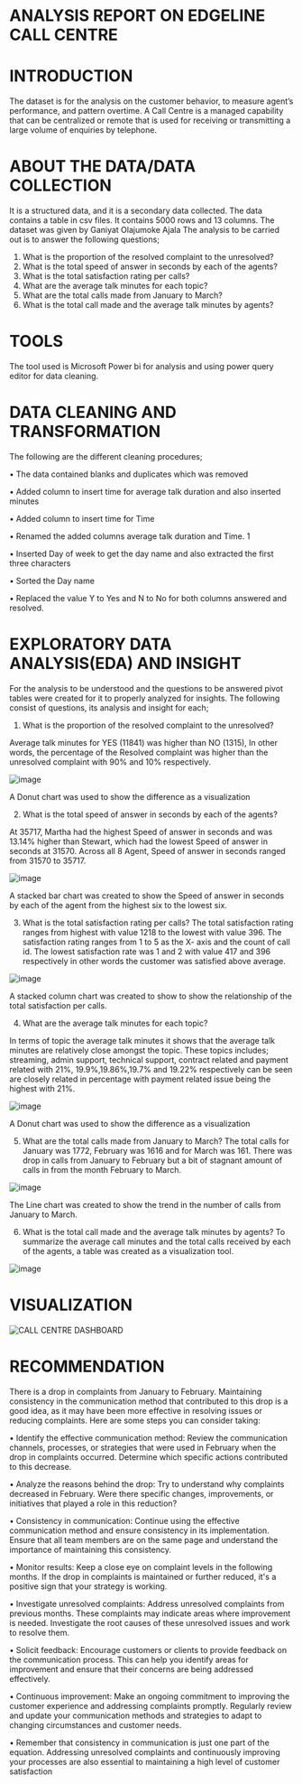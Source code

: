 # ANALYSIS REPORT ON EDGELINE CALL CENTRE

# INTRODUCTION

The dataset is for the analysis on the customer behavior, to measure agent’s performance, and pattern overtime. A Call Centre is a managed capability that can be centralized or remote that is used for receiving or transmitting a large volume of enquiries by telephone.

# ABOUT THE DATA/DATA COLLECTION

It is a structured data, and it is a secondary data collected. The data contains a table in csv files. It contains 5000 rows and 13 columns. The dataset was given by Ganiyat Olajumoke Ajala
The analysis to be carried out is to answer the following questions;
1.	What is the proportion of the resolved complaint to the unresolved?
2.	What is the total speed of answer in seconds by each of the agents?
3.	What is the total satisfaction rating per calls?
4.	What are the average talk minutes for each topic?
5.	What are the total calls made from January to March?
6.	What is the total call made and the average talk minutes by agents?

# TOOLS

The tool used is Microsoft Power bi for analysis and using power query editor for data cleaning.

# DATA CLEANING AND TRANSFORMATION

The following are the different cleaning procedures;

•	The data contained blanks and duplicates which was removed

•	Added column to insert time for average talk duration and also inserted minutes

•	Added column to insert time for Time

•	Renamed the added columns average talk duration and Time. 1

•	Inserted Day of week to get the day name and also extracted the first three characters

•	Sorted the Day name

•	Replaced the value Y to Yes and N to No for both columns answered and resolved.


# EXPLORATORY DATA ANALYSIS(EDA) AND INSIGHT

For the analysis to be understood and the questions to be answered pivot tables were created for it to properly analyzed for insights. The following consist of questions, its analysis and insight for each;

1.	What is the proportion of the resolved complaint to the unresolved?

Average talk minutes for YES (11841) was higher than NO (1315), In other words, the percentage of the Resolved complaint was higher than the unresolved complaint with 90% and 10% respectively.

  ![image](https://github.com/Deborah-Marizu/-Call-center-analysis/assets/147628427/58741635-51d3-4690-a55f-6b1c37f42a0e)

A Donut chart was used to show the difference as a visualization

2.	What is the total speed of answer in seconds by each of the agents?

At 35717, Martha had the highest Speed of answer in seconds and was 13.14% higher than Stewart, which had the lowest Speed of answer in seconds at 31570. Across all 8 Agent, Speed of answer in seconds ranged from 31570 to 35717.

 ![image](https://github.com/Deborah-Marizu/-Call-center-analysis/assets/147628427/8a424213-b03b-47b1-9ae3-18d81f102286)

A stacked bar chart was created to show the Speed of answer in seconds by each of the agent from the highest six to the lowest six.


3.	What is the total satisfaction rating per calls?
The total satisfaction rating ranges from highest with value 1218 to the lowest with value 396. The satisfaction rating ranges from 1 to 5 as the X- axis and the count of call id. The lowest satisfaction rate was 1 and 2 with value 417 and 396 respectively in other words the customer was satisfied above average.

   ![image](https://github.com/Deborah-Marizu/-Call-center-analysis/assets/147628427/a23bf6cb-3fe1-4d8a-b9df-825707ce54fb)
     

A stacked column chart was created to show to show the relationship of the total satisfaction per calls.

4.	What are the average talk minutes for each topic?

In terms of topic the average talk minutes it shows that the average talk minutes are relatively close amongst the topic. These topics includes; streaming, admin support, technical support, contract related and payment related with 21%, 19.9%,19.86%,19.7% and 19.22% respectively can be seen are closely related in percentage with payment related issue being the highest with 21%.

 ![image](https://github.com/Deborah-Marizu/-Call-center-analysis/assets/147628427/78ac8f4b-169a-4422-8e00-549c62b79605)

 A Donut chart was used to show the difference as a visualization


5.	What are the total calls made from January to March?
The total calls for January was 1772, February was 1616 and for March was 161. There was drop in calls from January to February but a bit of stagnant amount of calls in from the month February to March.

![image](https://github.com/Deborah-Marizu/-Call-center-analysis/assets/147628427/b10e51a3-cbda-4a48-88f9-7ecabf10ab09)

                                     
The Line chart was created to show the trend in the number of calls from January to March.

6.	What is the total call made and the average talk minutes by agents?
To summarize the average call minutes and the total calls received by each of the agents, a table was created as a visualization tool.

![image](https://github.com/Deborah-Marizu/-Call-center-analysis/assets/147628427/81e4e4bf-3bf5-4fe9-8a82-437eaf0b2341)

 
# VISUALIZATION

![CALL CENTRE DASHBOARD](https://github.com/Deborah-Marizu/-Call-center-analysis/assets/147628427/371305fe-3322-4b3b-a926-e49226c334e1)

# RECOMMENDATION

There is a drop in complaints from January to February. Maintaining consistency in the communication method that contributed to this drop is a good idea, as it may have been more effective in resolving issues or reducing complaints. Here are some steps you can consider taking:

•	Identify the effective communication method: Review the communication channels, processes, or strategies that were used in February when the drop in complaints occurred. Determine which specific actions contributed to this decrease.

•	Analyze the reasons behind the drop: Try to understand why complaints decreased in February. Were there specific changes, improvements, or initiatives that played a role in this reduction?

•	Consistency in communication: Continue using the effective communication method and ensure consistency in its implementation. Ensure that all team members are on the same page and understand the importance of maintaining this consistency.

•	Monitor results: Keep a close eye on complaint levels in the following months. If the drop in complaints is maintained or further reduced, it's a positive sign that your strategy is working.

•	Investigate unresolved complaints: Address unresolved complaints from previous months. These complaints may indicate areas where improvement is needed. Investigate the root causes of these unresolved issues and work to resolve them.

•	Solicit feedback: Encourage customers or clients to provide feedback on the communication process. This can help you identify areas for improvement and ensure that their concerns are being addressed effectively.

•	Continuous improvement: Make an ongoing commitment to improving the customer experience and addressing complaints promptly. Regularly review and update your communication methods and strategies to adapt to changing circumstances and customer needs.

•	Remember that consistency in communication is just one part of the equation. Addressing unresolved complaints and continuously improving your processes are also essential to maintaining a high level of customer satisfaction

